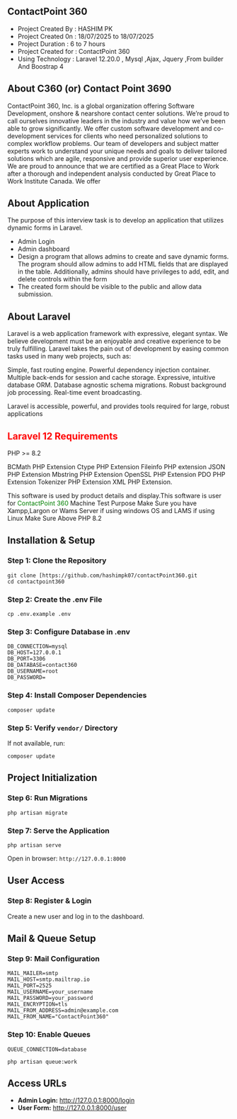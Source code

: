 
## ContactPoint 360
<ul>
    <li>Project Created By  : HASHIM PK  </li>
    <li>Project Created 0n  : 18/07/2025 to 18/07/2025 </li>
    <li>Project Duration    : 6 to 7 hours  </li>
    <li>Project Created for : ContactPoint 360   </li>
    <li>Using Technology    : Laravel 12.20.0 , Mysql ,Ajax, Jquery ,From builder And Boostrap 4   </li>
</ul>
<h2 style="font-weight: bold";>About C360 (or) Contact Point 3690  </h2>
<p>ContactPoint 360, Inc. is a global organization offering Software Development, onshore & nearshore contact center solutions. We’re proud to call ourselves innovative leaders in the industry and value how we’ve been able to grow significantly. We offer custom software development and co-development services for clients who need personalized solutions to complex workflow problems. Our team of developers and subject matter experts work to understand your unique needs and goals to deliver tailored solutions which are agile, responsive and provide superior user experience. We are proud to announce that we are certified as a Great Place to Work after a thorough and independent analysis conducted by Great Place to Work Institute Canada. We offer</p>
<h2 style="font-weight: bold";>About Application</h2>
<p>The purpose of this interview task is to develop an application that utilizes dynamic forms in Laravel.</p>
<ul>
    <li>Admin Login </li>
    <li>Admin dashboard</li>
    <li>Design a program that allows admins to create and save dynamic forms. The program should allow admins to add HTML fields that are displayed in the table. Additionally, admins should have privileges to add, edit, and delete controls within the form </li>
    <li>The created form should be visible to the public and allow data submission.</li>
</ul>

<h2 style="font-weight: bold";>About Laravel</h2>
<p>Laravel is a web application framework with expressive, elegant syntax. We believe development must be an enjoyable and creative experience to be truly fulfilling. Laravel takes the pain out of development by easing common tasks used in many web projects, such as:
</p>
<p>Simple, fast routing engine.
Powerful dependency injection container.
Multiple back-ends for session and cache storage.
Expressive, intuitive database ORM.
Database agnostic schema migrations.
Robust background job processing.
Real-time event broadcasting.</p>
<p>Laravel is accessible, powerful, and provides tools required for large, robust applications</p>

<h2 style="color:red">Laravel 12 Requirements</h2>
<p>PHP >= 8.2 </p>
<p>BCMath PHP Extension Ctype PHP Extension Fileinfo PHP extension JSON PHP Extension Mbstring PHP Extension OpenSSL PHP Extension PDO PHP Extension Tokenizer PHP Extension XML PHP Extension.

This software is used by product details and display.This software is user for <span style="color : green">ContactPoint 360</span>  Machine Test Purpose Make Sure you have Xampp,Largon or Wams Server if using windows OS and LAMS if using Linux Make Sure Above PHP 8.2 </p>

 <h2> Installation & Setup</h2>

  <h3>Step 1: Clone the Repository</h3>
  <pre><code>git clone [https://github.com/hashimpk07/contactPoint360.git
cd contactpoint360</code></pre>

  <h3>Step 2: Create the .env File</h3>
  <pre><code>cp .env.example .env</code></pre>

  <h3>Step 3: Configure Database in .env</h3>
  <pre><code>DB_CONNECTION=mysql
DB_HOST=127.0.0.1
DB_PORT=3306
DB_DATABASE=contact360
DB_USERNAME=root
DB_PASSWORD=</code></pre>

  <h3>Step 4: Install Composer Dependencies</h3>
  <pre><code>composer update</code></pre>

  <h3>Step 5: Verify <code>vendor/</code> Directory</h3>
  <p>If not available, run:</p>
  <pre><code>composer update</code></pre>

  <h2> Project Initialization</h2>

  <h3>Step 6: Run Migrations</h3>
  <pre><code>php artisan migrate</code></pre>

  <h3>Step 7: Serve the Application</h3>
  <pre><code>php artisan serve</code></pre>
  <p>Open in browser: <code>http://127.0.0.1:8000</code></p>

  <h2> User Access</h2>

  <h3>Step 8: Register & Login</h3>
  <p>Create a new user and log in to the dashboard.</p>

  <h2> Mail & Queue Setup</h2>

  <h3>Step 9: Mail Configuration</h3>
  <pre><code>MAIL_MAILER=smtp
MAIL_HOST=smtp.mailtrap.io
MAIL_PORT=2525
MAIL_USERNAME=your_username
MAIL_PASSWORD=your_password
MAIL_ENCRYPTION=tls
MAIL_FROM_ADDRESS=admin@example.com
MAIL_FROM_NAME="ContactPoint360"</code></pre>

  <h3>Step 10: Enable Queues</h3>
  <pre><code>QUEUE_CONNECTION=database</code></pre>
  <pre><code>php artisan queue:work</code></pre>

  <h2> Access URLs</h2>
  <ul>
    <li><strong>Admin Login:</strong> <a href="http://127.0.0.1:8000/login">http://127.0.0.1:8000/login</a></li>
    <li><strong>User Form:</strong> <a href="http://127.0.0.1:8000/user">http://127.0.0.1:8000/user</a></li>
  </ul>

 
